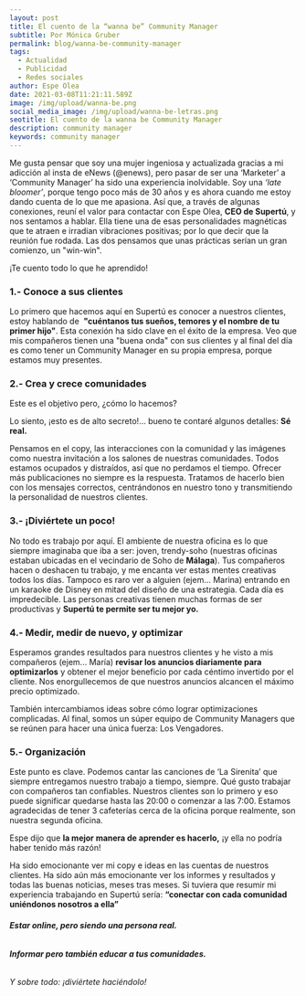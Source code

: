 ```yaml
---
layout: post
title: El cuento de la “wanna be” Community Manager
subtitle: Por Mónica Gruber
permalink: blog/wanna-be-community-manager
tags:
  - Actualidad
  - Publicidad
  - Redes sociales
author: Espe Olea
date: 2021-03-08T11:21:11.589Z
image: /img/upload/wanna-be.png
social_media_image: /img/upload/wanna-be-letras.png
seotitle: El cuento de la wanna be Community Manager
description: community manager
keywords: community manager
---
```

Me gusta pensar que soy una mujer ingeniosa y actualizada gracias a mi adicción al insta de eNews (@enews), pero pasar de ser una ‘Marketer’ a ‘Community Manager’ ha sido una experiencia inolvidable. Soy una *‘late bloomer’*, porque tengo poco más de 30 años y es ahora cuando me estoy dando cuenta de lo que me apasiona. Así que, a través de algunas conexiones, reuní el valor para contactar con Espe Olea, **CEO de Supertú**, y nos sentamos a hablar. Ella tiene una de esas personalidades magnéticas que te atraen e irradian vibraciones positivas; por lo que decir que la reunión fue rodada. Las dos pensamos que unas prácticas serían un gran comienzo, un "win-win".

¡Te cuento todo lo que he aprendido!

### **1.- Conoce a sus clientes**

Lo primero que hacemos aquí en Supertú es conocer a nuestros clientes, estoy hablando de  **"cuéntanos tus sueños, temores y el nombre de tu primer hijo"**. Esta conexión ha sido clave en el éxito de la empresa. Veo que mis compañeros tienen una "buena onda" con sus clientes y al final del día es como tener un Community Manager en su propia empresa, porque estamos muy presentes.

### **2.- Crea y crece comunidades**

Este es el objetivo pero, ¿cómo lo hacemos? 

Lo siento, ¡esto es de alto secreto!... bueno te contaré algunos detalles: **Sé real.** 

Pensamos en el copy, las interacciones con la comunidad y las imágenes como nuestra invitación a los salones de nuestras comunidades. Todos estamos ocupados y distraídos, así que no perdamos el tiempo. Ofrecer más publicaciones no siempre es la respuesta. Tratamos de hacerlo bien con los mensajes correctos, centrándonos en nuestro tono y transmitiendo la personalidad de nuestros clientes.

### **3.- ¡Diviértete un poco!**

No todo es trabajo por aquí. El ambiente de nuestra oficina es lo que siempre imaginaba que iba a ser: joven, trendy-soho (nuestras oficinas estaban ubicadas en el vecindario de Soho de **Málaga**). Tus compañeros hacen o deshacen tu trabajo, y me encanta ver estas mentes creativas todos los días. Tampoco es raro ver a alguien (ejem... Marina) entrando en un karaoke de Disney en mitad del diseño de una estrategia. Cada día es impredecible. Las personas creativas tienen muchas formas de ser productivas y **Supertú te permite ser tu mejor yo.**

### **4.- Medir, medir de nuevo, y optimizar**

Esperamos grandes resultados para nuestros clientes y he visto a mis compañeros (ejem... María) **revisar los anuncios diariamente para optimizarlos** y obtener el mejor beneficio por cada céntimo invertido por el cliente. Nos enorgullecemos de que nuestros anuncios alcancen el máximo precio optimizado.

También intercambiamos ideas sobre cómo lograr optimizaciones complicadas. Al final, somos un súper equipo de Community Managers que se reúnen para hacer una única fuerza: Los Vengadores.

### **5.- Organización**

Este punto es clave. Podemos cantar las canciones de ‘La Sirenita’ que siempre entregamos nuestro trabajo a tiempo, siempre. Qué gusto trabajar con compañeros tan confiables. Nuestros clientes son lo primero y eso puede significar quedarse hasta las 20:00 o comenzar a las 7:00. Estamos agradecidas de tener 3 cafeterías cerca de la oficina porque realmente, son nuestra segunda oficina.

Espe dijo que **la mejor manera de aprender es hacerlo,** ¡y ella no podría haber tenido más razón! 

Ha sido emocionante ver mi copy e ideas en las cuentas de nuestros clientes. Ha sido aún más emocionante ver los informes y resultados y todas las buenas noticias, meses tras meses. Si tuviera que resumir mi experiencia trabajando en Supertú sería: **“conectar con cada comunidad uniéndonos nosotros a ella”**

###### **Estar online, pero siendo una persona real.**

###### **Informar pero también educar a tus comunidades.**

###### Y sobre todo: ¡diviértete haciéndolo!